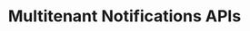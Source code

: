 ---
id: intro
title: Multitenant Notifications APIs
sidebar_label: Multitenant Notifications APIs
keywords:
  - SASE
  - Reference
  - API
---